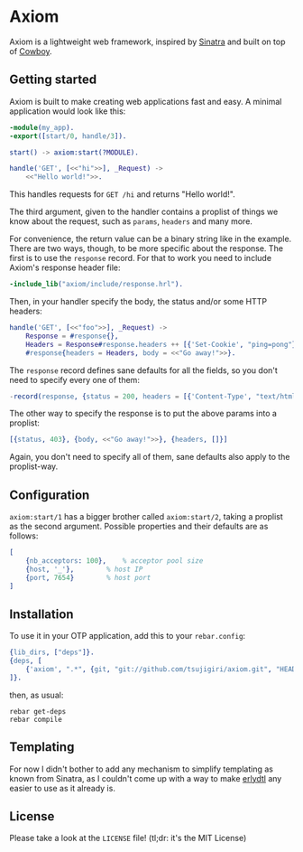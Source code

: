 # Axiom

Axiom is a lightweight web framework, inspired by
[Sinatra](http://sinatrarb.com) and built on top of
[Cowboy](https://github.com/extend/cowboy).

## Getting started

Axiom is built to make creating web applications fast and easy.
A minimal application would look like this:

```erlang
-module(my_app).
-export([start/0, handle/3]).

start() -> axiom:start(?MODULE).

handle('GET', [<<"hi">>], _Request) ->
	<<"Hello world!">>.

```

This handles requests for `GET /hi` and returns "Hello world!".

The third argument, given to the handler contains a proplist of things
we know about the request, such as `params`, `headers` and many more.

For convenience, the return value can be a binary string like in the
example. There are two ways, though,  to be more specific about the
response. The first is to use the `response` record. For that to work
you need to include Axiom's response header file:

```erlang
-include_lib("axiom/include/response.hrl").
```

Then, in your handler specify the body, the status and/or some HTTP
headers:

```erlang
handle('GET', [<<"foo">>], _Request) ->
	Response = #response{},
	Headers = Response#response.headers ++ [{'Set-Cookie', "ping=pong"}],
	#response{headers = Headers, body = <<"Go away!">>}.
```

The `response` record defines sane defaults for all the fields, so you
don't need to specify every one of them:

```erlang
-record(response, {status = 200, headers = [{'Content-Type', "text/html"}], body = <<"">>}).
```

The other way to specify the response is to put the above params into a
proplist:

```erlang
[{status, 403}, {body, <<"Go away!">>}, {headers, []}]
```

Again, you don't need to specify all of them, sane defaults also apply
to the proplist-way.

## Configuration

`axiom:start/1` has a bigger brother called `axiom:start/2`, taking a
proplist as the second argument. Possible properties and their defaults
are as follows:

```erlang
[
	{nb_acceptors: 100},	% acceptor pool size
	{host, '_'},		% host IP
	{port, 7654}		% host port
]
```

## Installation

To use it in your OTP application, add this to your `rebar.config`:

```erlang
{lib_dirs, ["deps"]}.
{deps, [
	{'axiom', ".*", {git, "git://github.com/tsujigiri/axiom.git", "HEAD"}}
]}.
```

then, as usual:

```
rebar get-deps
rebar compile
```

## Templating

For now I didn't bother to add any mechanism to simplify templating as
known from Sinatra, as I couldn't come up with a way to make
[erlydtl](https://github.com/evanmiller/erlydtl) any easier to use as
it already is.

## License

Please take a look at the `LICENSE` file! (tl;dr: it's the MIT License)
